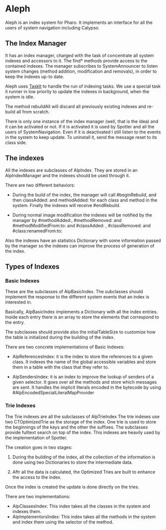 # Aleph
Aleph is an index system for Pharo.
It implements an interface for all the users of system navigation including Calypso.

## The Index Manager

It has an index manager, charged with the task of concentrate all system indexes and accessors to it. 
The find* methods provide access to the contained indexes.
The manager subscribes to SystemAnnouncer to listen system changes (method addition, modification and removals), 
in order to keep the indexes up-to date.

Aleph uses [TaskIt](https://github.com/sbragagnolo/taskit) to handle the run of indexing tasks.
We use a special task it runner in low priority to update the indexes in background, when the system is idle.

The method rebuildAll will discard all previously existing indexes and re-build all from scratch. 

There is only one instance of the index manager (well, that is the idea) and it can be activated or not. 
If it is activated it is used by Spotter and all the users of SystemNavigation. 
Even if it is deactivated I still listen to the events in the system to keep update.
To uninstall it, send the message reset to its class side.

## The indexes

All the indexes are subclasses of AlpIndex.
They are stored in an AlpIndexManager and the indexes should be used through it.

There are two different behaviors: 

 - During the build of the index, the manager will call #beginRebuild, 
 and then classAdded: and methodAdded: for each class and method in the system. 
 Finally the indexes will receive #endRebuild. 

 - During normal image modification the indexes will be notified by the manager by #methodAdded:, 
 #methodRemoved: and #methodModifiedFrom:to: and #classAdded: , #classRemoved: and #class:renamedFrom:to:

Also the indexes have an statistics Dictionary with some information passed by the manager so the 
indexes can improve the process of generation of the index. 

## Types of Indexes

### Basic Indexes

These are the subclasses of AlpBasicIndex. 
The subclasses should implement the response to the different system events that an index is interested in. 

Basically, AlpBasicIndex implements a Dictionary with all the index entries. 
Inside each entry there is an array to store the elements that correspond to the entry.

The subclasses should provide also the initialTableSize to customize how the table is initialized
during the building of the index.

There are two concrete implementations of Basic Indexes:

- AlpReferencesIndex: it is the index to store the references to a given class.
It indexes the name of the global accessible variables and store them in a table with the class that they refer to.

- AlpSendersIndex: it is an index to improve the lookup of senders of a given selector.
It goes over all the methods and store which messages are sent. 
It handles the implicit literals encoded in the bytecode by using #AlpEncodedSpecialLiteralMapProvider

### Trie Indexes

The Trie indexes are all the subclasses of AlpTrieIndex
The trie indexes use two CTOptimizedTrie as the storage of the index.
One trie is used to store the beginnings of the keys and the other the suffixes.
The subclasses provide fulltext search on top of the index. 
This indexes are heavily used by the implementation of Spotter.

The creation goes in two stages:

1) During the building of the index, all the collection of the information is done 
using two Dictionaries to store the intermediate data. 

2) Aftr all the data is calculated, the Optimized Tries are built to enhance the access to the index.

Once the index is created the update is done directly on the tries.

There are two implementations:

- AlpClassesIndex: This index takes all the classes in the system and indexes them. 
- AlpImplementorsIndex: This index takes all the methods in the system and index them using the selector of the method.
